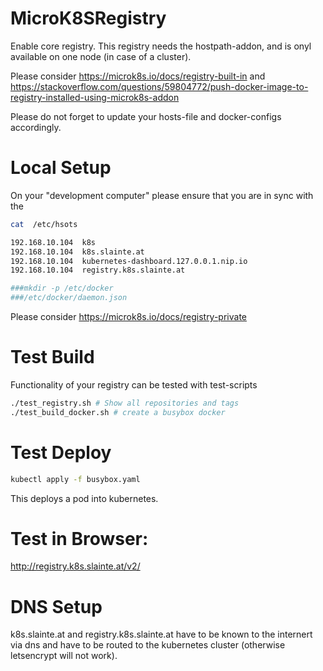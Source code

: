 # MicroK8SRegistry

Enable core registry.
This registry needs the hostpath-addon, and is onyl available on one node (in case of a cluster).

Please consider https://microk8s.io/docs/registry-built-in and https://stackoverflow.com/questions/59804772/push-docker-image-to-registry-installed-using-microk8s-addon

Please do not forget to update your hosts-file and docker-configs accordingly.

# Local Setup

On your "development computer" please ensure that you are in sync with the 

````bash
cat  /etc/hsots

192.168.10.104  k8s
192.168.10.104  k8s.slainte.at
192.168.10.104  kubernetes-dashboard.127.0.0.1.nip.io
192.168.10.104	registry.k8s.slainte.at

###mkdir -p /etc/docker
###/etc/docker/daemon.json
````

Please consider https://microk8s.io/docs/registry-private

# Test Build

Functionality of your registry can be tested with test-scripts

````bash
./test_registry.sh # Show all repositories and tags
./test_build_docker.sh # create a busybox docker 
````
# Test Deploy

````bash
kubectl apply -f busybox.yaml
````

This deploys a pod into kubernetes.

# Test in Browser:

http://registry.k8s.slainte.at/v2/

# DNS Setup

k8s.slainte.at and registry.k8s.slainte.at have to be known to the internert via dns and have to be routed to the kubernetes cluster (otherwise letsencrypt will not work).


